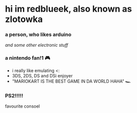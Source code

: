 # hi im redblueek, also known as zlotowka

### a person, who likes arduino
*and some other electronic stuff*

 ### a nintendo fan!1 🎮
  - i really like emulating <:
  - 3DS, 2DS, DS and DSi enjoyer
  - "MARIOKART IS THE BEST GAME IN DA WORLD HAHA" 🏎️
 
### PS2!!!!!
favourite consoel
